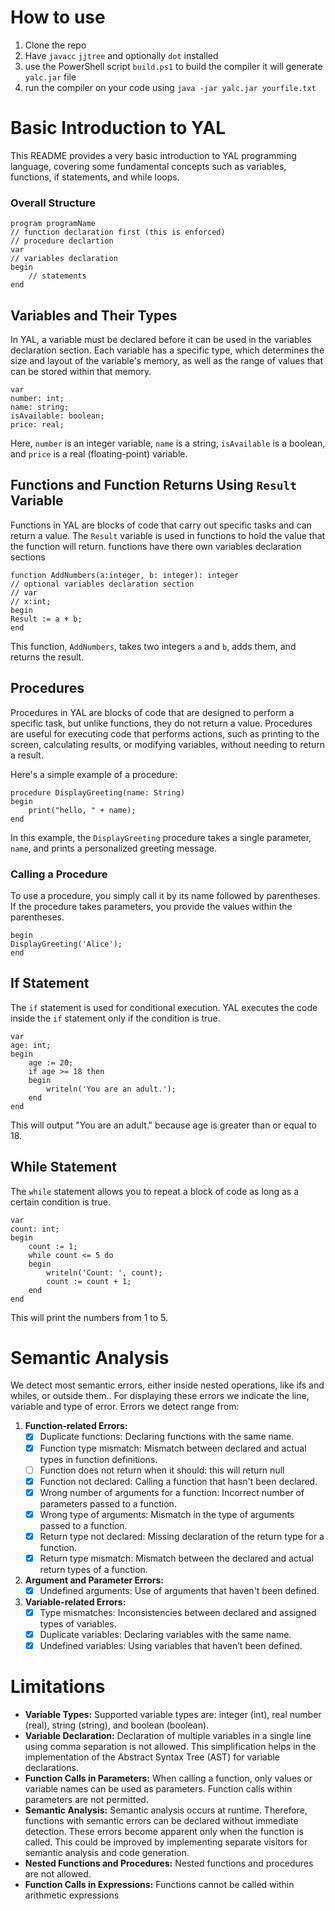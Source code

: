 # How to use
1. Clone the repo
2. Have ``javacc`` ``jjtree`` and optionally `dot` installed
3. use the PowerShell script `build.ps1` to build the compiler it will generate ``yalc.jar`` file
4. run the compiler on your code using `java -jar yalc.jar yourfile.txt`
# Basic Introduction to YAL

This README provides a very basic introduction to YAL programming language, covering some fundamental concepts such as variables, functions, if statements, and while loops.
### Overall Structure
```
program programName
// function declaration first (this is enforced)
// procedure declartion 
var
// variables declaration 
begin 
	// statements
end
```

## Variables and Their Types

In YAL, a variable must be declared before it can be used in the variables declaration section. Each variable has a specific type, which determines the size and layout of the variable's memory, as well as the range of values that can be stored within that memory.

```
var     
number: int;     
name: string;     
isAvailable: boolean;     
price: real;
```

Here, `number` is an integer variable, `name` is a string, `isAvailable` is a boolean, and `price` is a real (floating-point) variable.

## Functions and Function Returns Using `Result` Variable

Functions in YAL are blocks of code that carry out specific tasks and can return a value. The `Result` variable is used in functions to hold the value that the function will return. functions have there own variables declaration sections


```
function AddNumbers(a:integer, b: integer): integer 
// optional variables declaration section
// var
// x:int;
begin     
Result := a + b; 
end
```

This function, `AddNumbers`, takes two integers `a` and `b`, adds them, and returns the result.
## Procedures

Procedures in YAL are blocks of code that are designed to perform a specific task, but unlike functions, they do not return a value. Procedures are useful for executing code that performs actions, such as printing to the screen, calculating results, or modifying variables, without needing to return a result.

Here's a simple example of a procedure:

```
procedure DisplayGreeting(name: String)
begin     
	print("hello, " + name); 
end
```

In this example, the `DisplayGreeting` procedure takes a single parameter, `name`, and prints a personalized greeting message.

### Calling a Procedure

To use a procedure, you simply call it by its name followed by parentheses. If the procedure takes parameters, you provide the values within the parentheses.

```
begin     
DisplayGreeting('Alice'); 
end
```
## If Statement

The `if` statement is used for conditional execution. YAL executes the code inside the `if` statement only if the condition is true.

```
var     
age: int; 
begin     
	age := 20;     
	if age >= 18 then     
	begin         
		writeln('You are an adult.');     
	end
end
```

This will output "You are an adult." because age is greater than or equal to 18.
## While Statement

The `while` statement allows you to repeat a block of code as long as a certain condition is true.

```
var     
count: int; 
begin     
	count := 1;     
	while count <= 5 do     
	begin         
		writeln('Count: ', count);
		count := count + 1;
	end
end
```

This will print the numbers from 1 to 5.
# Semantic Analysis
We detect most semantic errors, either inside nested operations, like ifs and whiles, or outside them.. For displaying these errors we indicate the line, variable and type of error. Errors we detect range from:
1. **Function-related Errors:**
    -  [x] Duplicate functions: Declaring functions with the same name.
    -  [x] Function type mismatch: Mismatch between declared and actual types in function definitions.
    -  [ ] Function does not return when it should: this will return null
    -  [x] Function not declared: Calling a function that hasn't been declared.
    -  [x] Wrong number of arguments for a function: Incorrect number of parameters passed to a function.
    -  [x] Wrong type of arguments: Mismatch in the type of arguments passed to a function.
    -  [x] Return type not declared: Missing declaration of the return type for a function.
    -  [x] Return type mismatch: Mismatch between the declared and actual return types of a function.
2. **Argument and Parameter Errors:**
    -  [x] Undefined arguments: Use of arguments that haven't been defined.
3. **Variable-related Errors:**
    -  [x] Type mismatches: Inconsistencies between declared and assigned types of variables.
    -  [x] Duplicate variables: Declaring variables with the same name.
    -  [x] Undefined variables: Using variables that haven’t been defined.
# Limitations 
- **Variable Types:**
    Supported variable types are: integer (int), real number (real), string (string), and boolean (boolean).
- **Variable Declaration:**
    Declaration of multiple variables in a single line using comma separation is not allowed. 
    This simplification helps in the implementation of the Abstract Syntax Tree (AST) for variable declarations.
- **Function Calls in Parameters:**
    When calling a function, only values or variable names can be used as parameters. Function calls within parameters are not permitted.
- **Semantic Analysis:**
    Semantic analysis occurs at runtime. Therefore, functions with semantic errors can be declared without immediate detection. These errors become apparent only when the function is called. This could be improved by implementing separate visitors for semantic analysis and code generation.
- **Nested Functions and Procedures:**
    Nested functions and procedures are not allowed.
- **Function Calls in Expressions:**
    Functions cannot be called within arithmetic expressions